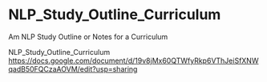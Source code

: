 # NLP_Study_Outline_Curriculum
Am NLP Study Outline or Notes for a Curriculum


NLP_Study_Outline_Curriculum
https://docs.google.com/document/d/19v8jMx60QTWfyRkp6VThJeiSfXNWqadB50FQCzaAOVM/edit?usp=sharing
